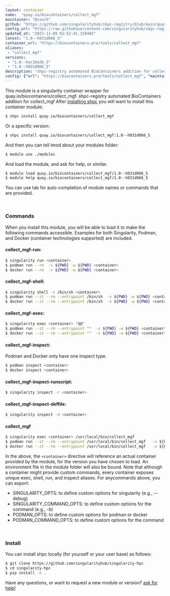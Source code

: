 ```yaml
---
layout: container
name:  "quay.io/biocontainers/collect_mgf"
maintainer: "@vsoch"
github: "https://github.com/singularityhub/shpc-registry/blob/main/quay.io/biocontainers/collect_mgf/container.yaml"
config_url: "https://raw.githubusercontent.com/singularityhub/shpc-registry/main/quay.io/biocontainers/collect_mgf/container.yaml"
updated_at: "2023-11-09 02:52:41.320465"
latest: "1.0--h031d066_5"
container_url: "https://biocontainers.pro/tools/collect_mgf"
aliases:
 - "collect_mgf"
versions:
 - "1.0--hec16e2b_3"
 - "1.0--h031d066_5"
description: "shpc-registry automated BioContainers addition for collect_mgf"
config: {"url": "https://biocontainers.pro/tools/collect_mgf", "maintainer": "@vsoch", "description": "shpc-registry automated BioContainers addition for collect_mgf", "latest": {"1.0--h031d066_5": "sha256:db072db8aa13159c7a2fc873f4eabbc1c07e260ef1bff3b69f894ca0031d9b9c"}, "tags": {"1.0--hec16e2b_3": "sha256:c65a4f373bda875cd2c457946670d30d44f4f7485a84fcb53ed159fc8eeb2bd1", "1.0--h031d066_5": "sha256:db072db8aa13159c7a2fc873f4eabbc1c07e260ef1bff3b69f894ca0031d9b9c"}, "docker": "quay.io/biocontainers/collect_mgf", "aliases": {"collect_mgf": "/usr/local/bin/collect_mgf"}}
---
```


This module is a singularity container wrapper for quay.io/biocontainers/collect_mgf.
shpc-registry automated BioContainers addition for collect_mgf
After [installing shpc](#install) you will want to install this container module:


```bash
$ shpc install quay.io/biocontainers/collect_mgf
```

Or a specific version:

```bash
$ shpc install quay.io/biocontainers/collect_mgf:1.0--h031d066_5
```

And then you can tell lmod about your modules folder:

```bash
$ module use ./modules
```

And load the module, and ask for help, or similar.

```bash
$ module load quay.io/biocontainers/collect_mgf/1.0--h031d066_5
$ module help quay.io/biocontainers/collect_mgf/1.0--h031d066_5
```

You can use tab for auto-completion of module names or commands that are provided.

<br>

### Commands

When you install this module, you will be able to load it to make the following commands accessible.
Examples for both Singularity, Podman, and Docker (container technologies supported) are included.

#### collect_mgf-run:

```bash
$ singularity run <container>
$ podman run --rm  -v ${PWD} -w ${PWD} <container>
$ docker run --rm  -v ${PWD} -w ${PWD} <container>
```

#### collect_mgf-shell:

```bash
$ singularity shell -s /bin/sh <container>
$ podman run --it --rm --entrypoint /bin/sh  -v ${PWD} -w ${PWD} <container>
$ docker run --it --rm --entrypoint /bin/sh  -v ${PWD} -w ${PWD} <container>
```

#### collect_mgf-exec:

```bash
$ singularity exec <container> "$@"
$ podman run --it --rm --entrypoint ""  -v ${PWD} -w ${PWD} <container> "$@"
$ docker run --it --rm --entrypoint ""  -v ${PWD} -w ${PWD} <container> "$@"
```

#### collect_mgf-inspect:

Podman and Docker only have one inspect type.

```bash
$ podman inspect <container>
$ docker inspect <container>
```

#### collect_mgf-inspect-runscript:

```bash
$ singularity inspect -r <container>
```

#### collect_mgf-inspect-deffile:

```bash
$ singularity inspect -d <container>
```


#### collect_mgf

```bash
$ singularity exec <container> /usr/local/bin/collect_mgf
$ podman run --it --rm --entrypoint /usr/local/bin/collect_mgf   -v ${PWD} -w ${PWD} <container> -c " $@"
$ docker run --it --rm --entrypoint /usr/local/bin/collect_mgf   -v ${PWD} -w ${PWD} <container> -c " $@"
```



In the above, the `<container>` directive will reference an actual container provided
by the module, for the version you have chosen to load. An environment file in the
module folder will also be bound. Note that although a container
might provide custom commands, every container exposes unique exec, shell, run, and
inspect aliases. For anycommands above, you can export:

 - SINGULARITY_OPTS: to define custom options for singularity (e.g., --debug)
 - SINGULARITY_COMMAND_OPTS: to define custom options for the command (e.g., -b)
 - PODMAN_OPTS: to define custom options for podman or docker
 - PODMAN_COMMAND_OPTS: to define custom options for the command

<br>

### Install

You can install shpc locally (for yourself or your user base) as follows:

```bash
$ git clone https://github.com/singularityhub/singularity-hpc
$ cd singularity-hpc
$ pip install -e .
```

Have any questions, or want to request a new module or version? [ask for help!](https://github.com/singularityhub/singularity-hpc/issues)